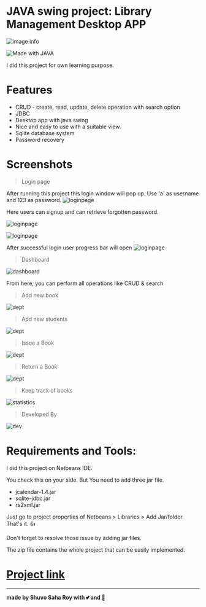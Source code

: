 # JAVA swing project: Library Management Desktop APP

![image info](project_images/ds.svg)
<!-- ![](https://img.shields.io/github/repo-size/itsvinayak/weather-app.svg?label=Repo%20size&style=flat-square)&nbsp; -->
![Made with JAVA](http://ForTheBadge.com/images/badges/made-with-JAVA.svg)

I did this project for own learning purpose.

# Features
* CRUD - create, read, update, delete operation with search option
* JDBC
* Desktop app with java swing
* Nice and easy to use with a suitable view.
* Sqlite database system
* Password recovery


# Screenshots
> Login page

After running this project this login window will pop up.
Use 'a' as username and  123 as password.
![loginpage](project_images/login.png)

Here users can signup and can retrieve forgotten password.

![loginpage](project_images/signup.png)

![loginpage](project_images/forgetpassword.png)

After successful login user progress bar will open
![loginpage](project_images/loginprogress.png)

> Dashboard

![dashboard](project_images/dashboard.png)

From here, you can perform all operations like CRUD & search

> Add new book

![dept](project_images/newbook.png)

> Add new students

![dept](project_images/new_student.png)

> Issue a Book

![dept](project_images/issue_book.png)

> Return a Book

![dept](project_images/return_book.png)

>Keep track of books

![statistics](project_images/statistics.png)

> Developed By

![dev](project_images/about.png)


# Requirements and Tools:
I did this project on Netbeans IDE.

You check this on your side. But You need to add three jar file.

* jcalendar-1.4.jar
* sqlite-jdbc.jar
* rs2xml.jar

Just go to project properties of Netbeans > Libraries > Add Jar/folder. That's it. 👍

Don't forget to resolve those issue by adding jar files.

The zip file contains the whole project that can be easily implemented.

# <a href="https://github.com/ShuvoSahaRoy/java-project-library-management" ><strong>Project link</strong> </a>

---

<strong>made by Shuvo Saha Roy with 💕 and 🤘</strong>
